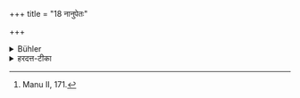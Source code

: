 +++
title = "18 नानुपेतः"

+++

<details><summary>Bühler</summary>

18. Nor a child, that has not been initiated. [^11] 


[^11]:  Manu II, 171.
</details>

<details><summary>हरदत्त-टीका</summary>

## सूत्रम्
नाऽनुपेतः॥ १८॥
</details>
